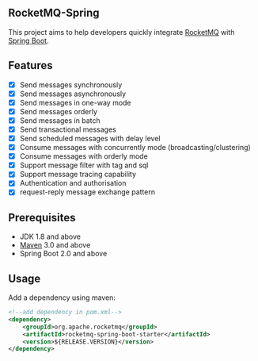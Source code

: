 ## RocketMQ-Spring

This project aims to help developers quickly integrate [RocketMQ](http://rocketmq.apache.org/) with [Spring Boot](http://projects.spring.io/spring-boot/). 

## Features

- [x] Send messages synchronously
- [x] Send messages asynchronously
- [x] Send messages in one-way mode
- [x] Send messages orderly
- [x] Send messages in batch
- [x] Send transactional messages
- [x] Send scheduled messages with delay level
- [x] Consume messages with concurrently mode (broadcasting/clustering)
- [x] Consume messages with orderly mode
- [x] Support message filter with tag and sql
- [x] Support message tracing capability
- [x] Authentication and authorisation
- [x] request-reply message exchange pattern

## Prerequisites
- JDK 1.8 and above
- [Maven](http://maven.apache.org/) 3.0 and above
- Spring Boot 2.0 and above

## Usage

Add a dependency using maven:

```xml
<!--add dependency in pom.xml-->
<dependency>
    <groupId>org.apache.rocketmq</groupId>
    <artifactId>rocketmq-spring-boot-starter</artifactId>
    <version>${RELEASE.VERSION}</version>
</dependency>
``` 